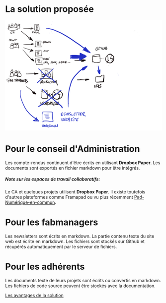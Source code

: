 # La solution proposée

![github](assets/images/github.png)

# Pour le conseil d'Administration
Les compte-rendus continuent d'être écrits en utilisant **Dropbox Paper**.
Les documents sont exportés en fichier markdown pour être intégrés.

##### Note sur les espaces de travail collaboratifs:
Le CA et quelques projets utilisent **Dropbox Paper**.
Il existe toutefois d'autres plateformes comme Framapad ou vu plus récemment
[Pad-Numérique-en-commun](https://pad.numerique-en-commun.fr/).

# Pour les fabmanagers
Les newsletters sont écrits en markdown.
La partie contenu texte du site web est écrite en markdown.
Les fichiers sont stockés sur Github et récupérés automatiquement par le serveur de fichiers.

# Pour les adhérents
Les documents texte de leurs projets sont écrits ou convertis en markdown.
Les fichiers de code source peuvent être stockés avec la documentation.

[Les avantages de la solution](avantages)

